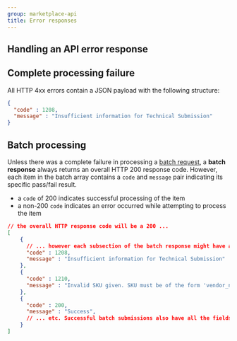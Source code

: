```yaml
---
group: marketplace-api
title: Error responses
---
```


## Handling an API error response

## Complete processing failure

All HTTP 4xx errors contain a JSON payload with the following structure:

```json
{
  "code" : 1208,
  "message" : "Insufficient information for Technical Submission"
}
```

## Batch processing

Unless there was a complete failure in processing a [batch request](rest-api.html#batch), a **batch response** always returns an overall HTTP 200 response code.  However, each item in the batch array contains a `code` and `message` pair indicating its specific pass/fail result.

-  a `code` of 200 indicates successful processing of the item
-  a non-200 `code` indicates an error occurred while attempting to process the item

```json
// the overall HTTP response code will be a 200 ...
[
    {
      // ... however each subsection of the batch response might have a non-200 error code
      "code" : 1208,
      "message" : "Insufficient information for Technical Submission"
    },
    {
      "code" : 1210,
      "message" : "Invalid SKU given. SKU must be of the form 'vendor_name/package_name'"
    },
    {
      "code" : 200,
      "message" : "Success",
      // ... etc. Successful batch submissions also have all the fields from a successful result.
    }
]
```
